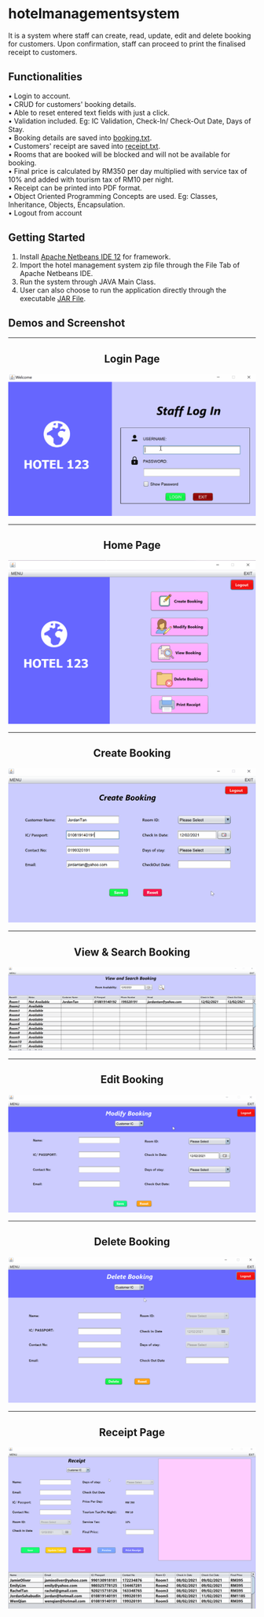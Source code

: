 # hotelmanagementsystem
It is a system where staff can create, read, update, edit and delete booking for customers. Upon confirmation, staff can proceed to print the finalised receipt to customers.
## Functionalities
  •	Login to account. 
  <br> •	CRUD for customers' booking details.
  <br> •	Able to reset entered text fields with just a click.
  <br> •	Validation included. Eg: IC Validation, Check-In/ Check-Out Date, Days of Stay.
  <br> •	Booking details are saved into [booking.txt](/Hotel-Management-System/Booking.txt).
  <br> •	Customers' receipt are saved into [receipt.txt](/Hotel-Management-System/receipt.txt).
  <br> •	Rooms that are booked will be blocked and will not be available for booking.
  <br> •	Final price is calculated by RM350 per day multiplied with service tax of 10% and added with tourism tax of RM10 per night.
  <br> •	Receipt can be printed into PDF format.
  <br> •	Object Oriented Programming Concepts are used. Eg: Classes, Inheritance, Objects, Encapsulation. 
  <br> •	Logout from account

## Getting Started
1. Install  [Apache Netbeans IDE 12](https://netbeans.apache.org/download/nb120/index.html) for framework.
2. Import the hotel management system zip file through the File Tab of Apache Netbeans IDE.
3. Run the system through JAVA Main Class. 
4. User can also choose to run the application directly through the executable [JAR File](/Hotel-Management-System/dist/hotelroombookingsystem).


## Demos and Screenshot 

-----

<div align="center">
  <h2>Login Page</h2>
<img src="images/login.gif" alt="gif">
</div>

-----

<div align="center">
  <h2>Home Page</h2>
<img src="images/home.PNG" alt="image">
</div>

-----

<div align="center">
  <h2>Create Booking</h2>
<img src="images/createbooking.gif" alt="gif">
</div>

-----

<div align="center">
  <h2>View & Search Booking</h2>
<img src="images/viewbooking.gif" alt="gif">
</div>

-----

<div align="center">
  <h2>Edit Booking</h2>
<img src="images/editbooking.gif" alt="gif">
</div>

-----

<div align="center">
  <h2>Delete Booking</h2>
<img src="images/deletebooking.gif" alt="gif">
</div>

-----

<div align="center">
  <h2>Receipt Page</h2>
<img src="images/receipt.gif" alt="gif">
</div>
